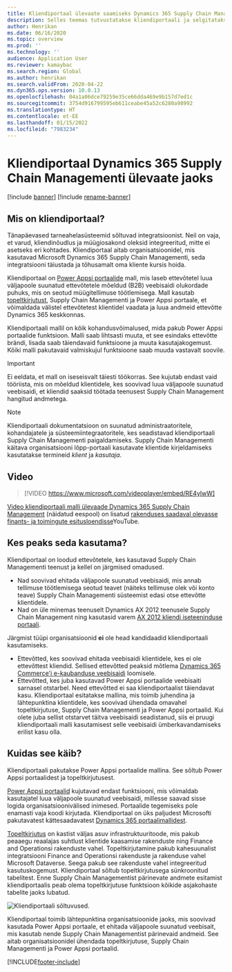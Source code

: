 ```yaml
---
title: Kliendiportaal ülevaate saamiseks Dynamics 365 Supply Chain Management (sisaldab videot)
description: Selles teemas tutvustatakse kliendiportaali ja selgitatakse, kes peaks seda kasutama ning kuidas see töötab.
author: Henrikan
ms.date: 06/16/2020
ms.topic: overview
ms.prod: ''
ms.technology: ''
audience: Application User
ms.reviewer: kamaybac
ms.search.region: Global
ms.author: henrikan
ms.search.validFrom: 2020-04-22
ms.dyn365.ops.version: 10.0.13
ms.openlocfilehash: 04a1a06dce79259e35ce66dda469e9b157d7ed1c
ms.sourcegitcommit: 3754d916799595eb611ceabe45a52c6280a98992
ms.translationtype: HT
ms.contentlocale: et-EE
ms.lasthandoff: 01/15/2022
ms.locfileid: "7983234"
---
```

# <a name="customer-portal-for-dynamics-365-supply-chain-management-overview"></a>Kliendiportaal Dynamics 365 Supply Chain Managementi ülevaate jaoks

[!include [banner](../includes/banner.md)]
[!include [rename-banner](~/includes/cc-data-platform-banner.md)]

## <a name="what-is-the-customer-portal"></a>Mis on kliendiportaal?

Tänapäevased tarneahelasüsteemid sõltuvad integratsioonist. Neil on vaja, et varud, kliendinõudlus ja müügiosakond oleksid integreeritud, mitte ei asetseks eri kohtades. Kliendiportaal aitab organisatsioonidel, mis kasutavad Microsoft Dynamics 365 Supply Chain Managementi, seda integratsiooni täiustada ja tõhusamalt oma kliente kursis hoida.

Kliendiportaal on [Power Appsi portaalide](/powerapps/maker/portals/overview) mall, mis laseb ettevõtetel luua väljapoole suunatud ettevõtetele mõeldud (B2B) veebisaidi olukordade puhuks, mis on seotud müügitellimuse töötlemisega. Mall kasutab [topeltkirjutust](../../fin-ops-core/dev-itpro/data-entities/dual-write/dual-write-home-page.md), Supply Chain Managementi ja Power Appsi portaale, et võimaldada välistel ettevõtetest klientidel vaadata ja luua andmeid ettevõtte Dynamics 365 keskkonnas.

Kliendiportaali mallil on kõik kohandusvõimalused, mida pakub Power Appsi portaalide funktsioon. Malli saab lihtsasti muuta, et see esindaks ettevõtte brändi, lisada saab täiendavaid funktsioone ja muuta kasutajakogemust. Kõiki malli pakutavaid valmiskujul funktsioone saab muuda vastavalt soovile.

> [!IMPORTANT]
> Ei eeldata, et mall on iseseisvalt täiesti töökorras. See kujutab endast vaid tööriista, mis on mõeldud klientidele, kes soovivad luua väljapoole suunatud veebisaidi, et kliendid saaksid töötada teenusest Supply Chain Management hangitud andmetega.

> [!NOTE]
> Kliendiportaali dokumentatsioon on suunatud administraatoritele, kohandajatele ja süsteemiintegraatoritele, kes seadistavad kliendiportaali Supply Chain Managementi paigaldamiseks. Supply Chain Managementi käitava organisatsiooni lõpp-portaali kasutavate klientide kirjeldamiseks kasutatakse termineid _klient_ ja _kasutaja_.

## <a name="video"></a>Video

> [!VIDEO https://www.microsoft.com/videoplayer/embed/RE4ylwW]

[Video kliendiportaali malli ülevaade Dynamics 365 Supply Chain Management](https://youtu.be/nPrqoLuHfV8) (näidatud eespool) on lisatud [rakenduses saadaval olevasse finants- ja toimingute esitusloendisse](https://www.youtube.com/playlist?list=PLcakwueIHoT_SYfIaPGoOhloFoCXiUSyW)YouTube.

## <a name="who-should-use-it"></a>Kes peaks seda kasutama?

Kliendiportaal on loodud ettevõtetele, kes kasutavad Supply Chain Managementi teenust ja kellel on järgmised omadused.

- Nad soovivad ehitada väljapoole suunatud veebisaidi, mis annab tellimuse töötlemisega seotud teavet (näiteks tellimuse olek või konto teave) Supply Chain Managementi süsteemist edasi otse ettevõtte klientidele.
- Nad on üle minemas teenuselt Dynamics AX 2012 teenusele Supply Chain Management ning kasutasid varem [AX 2012 kliendi iseteeninduse portaali](/dynamicsax-2012/appuser-itpro/about-the-customer-self-service-portal).

Järgmist tüüpi organisatsioonid **ei** ole head kandidaadid kliendiportaali kasutamiseks.

- Ettevõtted, kes soovivad ehitada veebisaidi klientidele, kes ei ole ettevõttest kliendid. Sellised ettevõtted peaksid mõtlema [Dynamics 365 Commerce'i e-kaubanduse veebisaidi](../../commerce/create-ecommerce-site.md) loomisele.
- Ettevõtted, kes juba kasutavad Power Appsi portaalide veebisaiti sarnasel otstarbel. Need ettevõtted ei saa kliendiportaalist täiendavat kasu. Kliendiportaal esitatakse mallina, mis toimib juhendina ja lähtepunktina klientidele, kes soovivad ühendada omavahel topeltkirjutuse, Supply Chain Managementi ja Power Appsi portaalid. Kui olete juba sellist otstarvet täitva veebisaidi seadistanud, siis ei pruugi kliendiportaali malli kasutamisest selle veebisaidi ümberkavandamiseks erilist kasu olla.

## <a name="how-does-it-work"></a>Kuidas see käib?

Kliendiportaali pakutakse Power Appsi portaalide mallina. See sõltub Power Appsi portaalidest ja topeltkirjutusest.

[Power Appsi portaalid](/powerapps/maker/portals/overview) kujutavad endast funktsiooni, mis võimaldab kasutajatel luua väljapoole suunatud veebisaidi, millesse saavad sisse logida organisatsioonivälised inimesed. Portaalide tegemiseks pole enamasti vaja koodi kirjutada. Kliendiportaal on üks paljudest Microsofti pakutavatest kättesaadavatest [Dynamics 365 portaalimallidest](/powerapps/maker/portals/portal-templates#environment-with-model-driven-apps-in-dynamics-365).

[Topeltkirjutus](/powerapps/maker/portals/overview) on kastist väljas asuv infrastruktuuritoode, mis pakub peaaegu reaalajas suhtlust klientide kaasamise rakenduste ning Finance and Operationsi rakenduste vahel. Topeltkirjutamine pakub kahesuunalist integratsiooni Finance and Operationsi rakenduste ja rakenduse vahel Microsoft Dataverse. Seega pakub see rakenduste vahel integreeritud kasutuskogemust. Kliendiportaal sõltub topeltkirjutusega sünkroonitud tabelitest. Enne Supply Chain Managementist pärinevate andmete esitamist kliendiportaalis peab olema topeltkirjutuse funktsioon kõikide asjakohaste tabelite jaoks lubatud.

![Kliendiportaali sõltuvused.](media/customer-portal-elements.png "Kliendiportaali sõltuvused")

Kliendiportaal toimib lähtepunktina organisatsioonide jaoks, mis soovivad kasutada Power Appsi portaale, et ehitada väljapoole suunatud veebisait, mis kasutab nende Supply Chain Managementist pärinevaid andmeid. See aitab organisatsioonidel ühendada topeltkirjutuse, Supply Chain Managementi ja Power Appsi portaalid.


[!INCLUDE[footer-include](../../includes/footer-banner.md)]